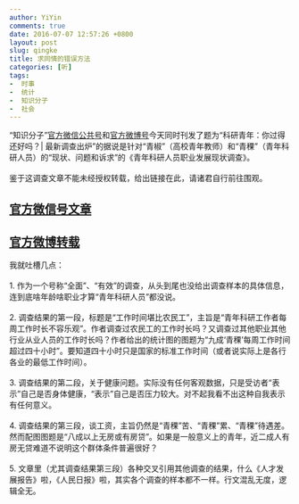 ```yaml
---
author: YiYin
comments: true
date: 2016-07-07 12:57:26 +0800
layout: post
slug: qingke
title: 求同情的错误方法
categories: [听]
tags:
-  时事
-  统计
-  知识分子
-  社会
---
```


<div class="commentsonquote">
	<div class="yiyin">
        “知识分子”<a href="http://mp.weixin.qq.com/s?__biz=MzIyNDA2NTI4Mg==&mid=2655408244&idx=1&sn=8841134a28e728f046de783864eebc34&scene=0#wechat_redirect", target="_blank">官方微信公共号</a>和<a href="http://weibo.com/5705191799/DDFVhor9E", target="_blank">官方微博号</a>今天同时刊发了题为“科研青年：你过得还好吗？| 最新调查出炉”的据说是针对“青椒”（高校青年教师）和“青稞”（青年科研人员）的“现状、问题和诉求”的《青年科研人员职业发展现状调查》。<br><br>
        鉴于这调查文章不能未经授权转载，给出链接在此，请诸君自行前往围观。
	</div>
</div>

<h2><a href="http://mp.weixin.qq.com/s?__biz=MzIyNDA2NTI4Mg==&mid=2655408244&idx=1&sn=8841134a28e728f046de783864eebc34&scene=0#wechat_redirect", target="_blank">官方微信号文章</a>
<br></h2>

<h2><a href="http://weibo.com/5705191799/DDFVhor9E", target="_blank">官方微博转载</a></h2>

<div class="commentsonquote">
	<div class="yiyin">
        我就吐槽几点：<br><br>
        1. 作为一个号称“全面”、“有效”的调查，从头到尾也没给出调查样本的具体信息，连到底啥年龄啥职业才算“青年科研人员”都没说。<br><br>
        2. 调查结果的第一段，标题是“工作时间堪比农民工”，主旨是“青年科研工作者每周工作时长不容乐观”。作者调查过农民工的工作时长吗？又调查过其他职业其他行业从业人员的工作时长吗？作者给出的统计图的图题为“九成‘青稞’每周工作时间超过四十小时”。要知道四十小时只是国家的标准工作时间（或者说实际上是各行各业的最低工作时间）。<br><br>
        3. 调查结果的第二段，关于健康问题。实际没有任何客观数据，只是受访者“表示”自己是否身体健康，“表示”自己是否压力较大。对不起我看不出这种自我表示有任何意义。<br><br>
        4. 调查结果的第三段，谈工资，主旨仍然是“青稞”苦、“青稞”累、“青稞”待遇差。然而配图图题是“八成以上无房或有房贷”。如果是一般意义上的青年，近二成人有房无贷难道不说明这个群体条件普遍很好？<br><br>
        5. 文章里（尤其调查结果第三段）各种交叉引用其他调查的结果，什么《人才发展报告》啦，《人民日报》啦，其实各个调查的样本都不一样。行文混乱无度，逻辑全无。<br><br>
	</div>
</div>

